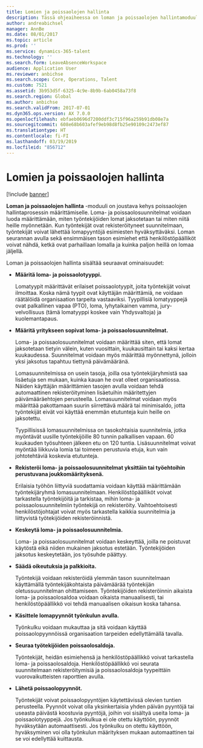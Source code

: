 ```yaml
---
title: Lomien ja poissaolojen hallinta
description: Tässä ohjeaiheessa on loman ja poissaolojen hallintamoduulin yleiskatsaus.
author: andreabichsel
manager: AnnBe
ms.date: 08/01/2017
ms.topic: article
ms.prod: ''
ms.service: dynamics-365-talent
ms.technology: ''
ms.search.form: LeaveAbsenceWorkspace
audience: Application User
ms.reviewer: anbichse
ms.search.scope: Core, Operations, Talent
ms.custom: 7521
ms.assetid: 3b953d5f-6325-4c9e-8b9b-6ab0458a73f8
ms.search.region: Global
ms.author: anbichse
ms.search.validFrom: 2017-07-01
ms.dyn365.ops.version: AX 7.0.0
ms.openlocfilehash: ebfaeb0696d7200ddf3c715f96a259b91db08e7a
ms.sourcegitcommit: 608e68b603afef9eb98d8fb25e90109c2473ef87
ms.translationtype: HT
ms.contentlocale: fi-FI
ms.lasthandoff: 03/19/2019
ms.locfileid: "856712"
---
```

# <a name="leave-and-absence-management"></a>Lomien ja poissaolojen hallinta

[!include [banner](includes/banner.md)]

**Loman ja poissaolojen hallinta** -moduuli on joustava kehys poissaolojen hallintaprosessin määrittämiselle. Loma- ja poissaolosuunnitelmat voidaan luoda määrittämään, miten työntekijöiden lomat jaksotetaan tai miten niitä heille myönnetään. Kun työntekijät ovat rekisteröityneet suunnitelmaan, työntekijät voivat lähettää lomapyyntöjä esimiesten hyväksyttäväksi. Loman seurannan avulla sekä ensimmäisen tason esimiehet että henkilöstöpäälliköt voivat nähdä, ketkä ovat parhaillaan lomalla ja kuinka paljon heillä on lomaa jäljellä.  

Loman ja poissaolojen hallinta sisältää seuraavat ominaisuudet: 

- **Määritä loma- ja poissaolotyyppi.**

    Lomatyypit määrittävät erilaiset poissaolotyypit, joita työntekijät voivat ilmoittaa. Koska nämä tyypit ovat käyttäjän määrittämiä, ne voidaan räätälöidä organisaation tarpeita vastaaviksi. Tyypillisiä lomatyyppejä ovat palkallinen vapaa (PTO), loma, lyhytaikainen vamma, jury-velvollisuus (tämä lomatyyppi koskee vain Yhdysvaltoja) ja kuolemantapaus. 

- **Määritä yritykseen sopivat loma- ja poissaolosuunnitelmat.**

    Loma- ja poissaolosuunnitelmat voidaan määrittää siten, että lomat jaksotetaan tietyin välein, kuten vuosittain, kuukausittain tai kaksi kertaa kuukaudessa. Suunnitelmat voidaan myös määrittää myönnettynä, jolloin yksi jaksotus tapahtuu tiettynä päivämääränä. 

    Lomasuunnitelmissa on usein tasoja, joilla osa työntekijäryhmistä saa lisäetuja sen mukaan, kuinka kauan he ovat olleet organisaatiossa. Näiden käyttäjän määrittämien tasojen avulla voidaan tehdä automaattinen rekisteröityminen lisäetuihin määritettyjen päivämääräehtojen perusteella. Lomasuunnitelmat voidaan myös määrittää pakottamaan suurin siirrettävä määrä tai minimisaldo, jotta työntekijät eivät voi käyttää enemmän etutunteja kuin heille on jaksotettu. 

    Tyypillisissä lomasuunnitelmissa on tasokohtaisia suunnitelmia, jotka myöntävät uusille työntekijöille 80 tunnin palkallisen vapaan. 60 kuukauden työsuhteen jälkeen etu on 120 tuntia. Lisäsuunnitelmat voivat myöntää liikkuvia lomia tai toimeen perustuvia etuja, kun vain johtotehtäviä koskevia etutunteja.

- **Rekisteröi loma- ja poissaolosuunnitelmat yksittäin tai työehtoihin perustuvana joukkomäärityksenä.**

    Erilaisia työhön liittyviä suodattamia voidaan käyttää määrittämään työntekijäryhmä lomasuunnitelmaan. Henkilöstöpäälliköt voivat tarkastella työntekijöitä ja tarkistaa, mihin loma- ja poissaolosuunnitelmiin työntekijä on rekisteröity. Vaihtoehtoisesti henkilöstöjohtajat voivat myös tarkastella kaikkia suunnitelmia ja liittyvistä työtekijöiden rekisteröinnistä.

- **Keskeytä loma- ja poissaolosuunnitelmia.**

    Loma- ja poissaolosuunnitelmat voidaan keskeyttää, joilla ne poistuvat käytöstä eikä niiden mukainen jaksotus estetään. Työntekijöiden jaksotus keskeytetään, jos työsuhde päättyy.  

- **Säädä oikeutuksia ja palkkioita.**

    Työntekijä voidaan rekisteröidä ylemmän tason suunnitelmaan käyttämällä työntekijäkohtaista päivämäärää työntekijän oletussuunnitelman ohittamiseen. Työntekijöiden rekisteröinnin aikaista loma- ja poissaolosaldoa voidaan oikaista manuaalisesti, tai henkilöstöpäällikkö voi tehdä manuaalisen oikaisun koska tahansa. 

- **Käsittele lomapyynnöt työnkulun avulla.**

     Työnkulku voidaan mukauttaa ja sitä voidaan käyttää poissaolopyynnöissä organisaation tarpeiden edellyttämällä tavalla.  

- **Seuraa työtekijöiden poissaolosaldoja.**

    Työntekijät, heidän esimiehensä ja henkilöstöpäällikkö voivat tarkastella loma- ja poissaolosaldoja. Henkilöstöpäällikkö voi seurata suunnitelmaan rekisteröitymisiä ja poissaolosaldoja tyypeittäin vuorovaikutteisten raporttien avulla. 

- **Lähetä poissaolopyynnöt.**

    Työntekijät voivat poissaolopyyntöjen käytettävissä olevien tuntien perusteella. Pyynnöt voivat olla yksinkertaisia yhden päivän pyyntöjä tai useasta päivästä koostuvia pyyntöjä, joihin voi sisältyä useita loma- ja poissaolotyyppejä. Jos työnkulkua ei ole otettu käyttöön, pyynnöt hyväksytään automaattisesti. Jos työnkulku on otettu käyttöön, hyväksyminen voi olla työnkulun määrityksen mukaan automaattinen tai se voi edellyttää kuittausta.
